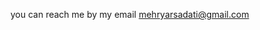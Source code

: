 you can reach me by my email mehryarsadati@gmail.com

<!---
MehryarSadati/MehryarSadati is a ✨ special ✨ repository because its `README.md` (this file) appears on your GitHub profile.
You can click the Preview link to take a look at your changes.
--->
